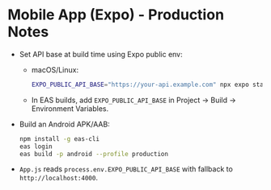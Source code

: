 # Mobile App (Expo) - Production Notes

- Set API base at build time using Expo public env:
  - macOS/Linux:
    ```bash
    EXPO_PUBLIC_API_BASE="https://your-api.example.com" npx expo start
    ```
  - In EAS builds, add `EXPO_PUBLIC_API_BASE` in Project → Build → Environment Variables.

- Build an Android APK/AAB:
  ```bash
  npm install -g eas-cli
  eas login
  eas build -p android --profile production
  ```

- `App.js` reads `process.env.EXPO_PUBLIC_API_BASE` with fallback to `http://localhost:4000`.